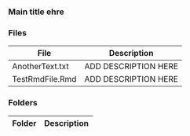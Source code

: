 
### Main title ehre
 
### Files
| File | Description |
| ----------- | ----------- |
| AnotherText.txt | ADD DESCRIPTION HERE |
| TestRmdFile.Rmd | ADD DESCRIPTION HERE |
### Folders
| Folder | Description |
| ----------- | ----------- |
